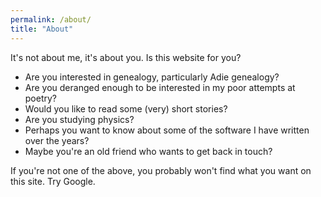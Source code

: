 ```yaml
---
permalink: /about/
title: "About"
---
```


It's not about me, it's about you. Is this website for you?

* Are you interested in genealogy, particularly Adie genealogy?
* Are you deranged enough to be interested in my poor attempts at poetry?
* Would you like to read some (very) short stories?
* Are you studying physics?
* Perhaps you want to know about some of the software I have written over the years?
* Maybe you're an old friend who wants to get back in touch?

If you're not one of the above, you probably won't find what you want on this site. Try Google.
